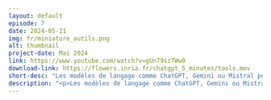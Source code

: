 ```yaml
---
layout: default
episode: 7
date: 2024-05-21
img: fr/miniature_outils.png
alt: thumbnail
project-date: Mai 2024
link: https://www.youtube.com/watch?v=gUn79szTWw0
download-link: https://flowers.inria.fr/chatgpt_5_minutes/tools.mov
short-desc: "Les modèles de langage comme ChatGPT, Gemini ou Mistral peuvent utiliser des outils pour les aider dans leurs réponses."
description: "<p>Les modèles de langage comme ChatGPT, Gemini ou Mistral sont capables de réaliser une grande diversité de tâches pour répondre aux besoins de leur utilisateur. Afin de tirer une meilleure partie de leurs compétences, on peut leur faire manipuler des outils lors de la rédaction de leur réponse.</p>"
---
```

